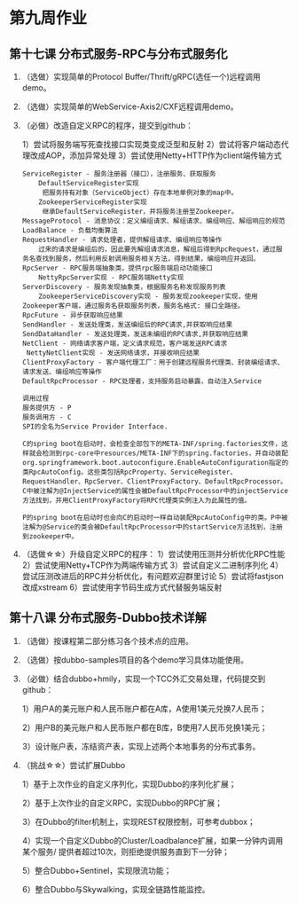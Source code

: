 # 第九周作业

## 第十七课 分布式服务-RPC与分布式服务化

1. （选做）实现简单的Protocol Buffer/Thrift/gRPC(选任一个)远程调用demo。

2. （选做）实现简单的WebService-Axis2/CXF远程调用demo。

3. （必做）改造自定义RPC的程序，提交到github：

   1）尝试将服务端写死查找接口实现类变成泛型和反射
   2）尝试将客户端动态代理改成AOP，添加异常处理
   3）尝试使用Netty+HTTP作为client端传输方式

   ```
   ServiceRegister - 服务注册器（接口），注册服务、获取服务
       DefaultServiceRegister实现
       	把服务持有对象（ServiceObject）存在本地单例对象的map中。
       ZookeeperServiceRegister实现
       	继承DefaultServiceRegister，并将服务注册至Zookeeper。
   MessageProtocol - 消息协议：定义编组请求、解组请求、编组响应、解组响应的规范
   LoadBalance - 负载均衡算法
   RequestHandler - 请求处理者，提供解组请求、编组响应等操作
       过来的请求是编组后的，因此要先解组请求消息，解组后得到RpcRequest，通过服务名查找到服务，然后利用反射调用服务相关方法，得到结果，编组响应并返回。
   RpcServer - RPC服务端抽象类，提供rpc服务端启动功能接口
       NettyRpcServer实现 - RPC服务端Netty实现
   ServerDiscovery - 服务发现抽象类，根据服务名称发现服务列表
       ZookeeperServiceDiscovery实现 - 服务发现zookeeper实现，使用Zookeeper客户端，通过服务名获取服务列表，服务名格式: 接口全路径。
   RpcFuture - 异步获取响应结果
   SendHandler - 发送处理类，发送编组后的RPC请求,并获取响应结果
   SendDataHandler - 发送处理类，发送未编组的RPC请求,并获取响应结果
   NetClient - 网络请求客户端，定义请求规范，客户端发送RPC请求
   	NettyNetClient实现 - 发送网络请求，并接收响应结果
   ClientProxyFactory - 客户端代理工厂：用于创建远程服务代理类、封装编组请求、请求发送、编组响应等操作
   DefaultRpcProcessor - RPC处理者，支持服务启动暴露，自动注入Service
           
   调用过程
   服务提供方 - P
   服务调用方 - C
   SPI的全名为Service Provider Interface.
   
   C的spring boot在启动时，会检查全部包下的META-INF/spring.factories文件，这样就会检测到rpc-core中resources/META-INF下的spring.factories，并自动装配org.springframework.boot.autoconfigure.EnableAutoConfiguration指定的类RpcAutoConfig。这些类包括RpcProperty、ServiceRegister、RequestHandler、RpcServer、ClientProxyFactory、DefaultRpcProcessor。
   C中被注解为@InjectService的属性会被DefaultRpcProcessor中的injectService方法找到，并用ClientProxyFactory将RPC代理类实例注入为此属性的值。
   
   P的spring boot在启动时也会向C的启动时一样自动装配RpcAutoConfig中的类。P中被注解为@Service的类会被DefaultRpcProcessor中的startService方法找到，注册到zookeeper中。
   ```

4. （选做☆☆）升级自定义RPC的程序：
   1）尝试使用压测并分析优化RPC性能
   2）尝试使用Netty+TCP作为两端传输方式
   3）尝试自定义二进制序列化
   4）尝试压测改进后的RPC并分析优化，有问题欢迎群里讨论
   5）尝试将fastjson改成xstream
   6）尝试使用字节码生成方式代替服务端反射

## 第十八课 分布式服务-Dubbo技术详解

1. （选做）按课程第二部分练习各个技术点的应用。 

2. （选做）按dubbo-samples项目的各个demo学习具体功能使用。 

3. （必做）结合dubbo+hmily，实现一个TCC外汇交易处理，代码提交到github： 

   1）用户A的美元账户和人民币账户都在A库，A使用1美元兑换7人民币； 

   2）用户B的美元账户和人民币账户都在B库，B使用7人民币兑换1美元； 

   3）设计账户表，冻结资产表，实现上述两个本地事务的分布式事务。 

   

4. （挑战☆☆）尝试扩展Dubbo 

   1）基于上次作业的自定义序列化，实现Dubbo的序列化扩展； 

   2）基于上次作业的自定义RPC，实现Dubbo的RPC扩展； 

   3）在Dubbo的filter机制上，实现REST权限控制，可参考dubbox； 

   4）实现一个自定义Dubbo的Cluster/Loadbalance扩展，如果一分钟内调用某个服务/ 提供者超过10次，则拒绝提供服务直到下一分钟； 

   5）整合Dubbo+Sentinel，实现限流功能； 

   6）整合Dubbo与Skywalking，实现全链路性能监控。